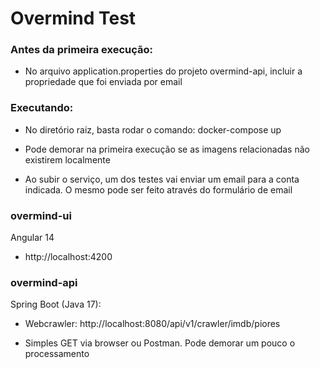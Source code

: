# Overmind Test

### Antes da primeira execução:
- No arquivo application.properties do projeto overmind-api, incluir a propriedade que foi enviada por email


### Executando: 
- No diretório raiz, basta rodar o comando: docker-compose up
* Pode demorar na primeira execução se as imagens relacionadas não existirem localmente

- Ao subir o serviço, um dos testes vai enviar um email para a conta indicada. O mesmo pode ser feito através do formulário de email

### overmind-ui
Angular 14
- http://localhost:4200


### overmind-api
Spring Boot (Java 17):

- Webcrawler: http://localhost:8080/api/v1/crawler/imdb/piores
* Simples GET via browser ou Postman. Pode demorar um pouco o processamento


